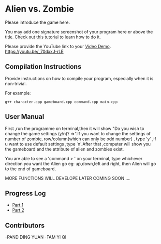 # Alien vs. Zombie

Please introduce the game here.

You may add one signature screenshot of your program here or above the title. Check out [this tutorial](https://www.digitalocean.com/community/tutorials/markdown-markdown-images) to learn how to do it.

Please provide the YouTube link to your [Video Demo](https://youtube.com).
https://youtu.be/_70dxxJ-rLE

## Compilation Instructions

Provide instructions on how to compile your program, especially when it is non-trivial.

For example:

```
g++ character.cpp gameboard.cpp command.cpp main.cpp
```

## User Manual

First ,run the programme on terminal,then it will show "Do you wish to change the game settings (y/n)? =>".If you want to change the settings of number of zombie, row/column(which can only be odd number) , type 'y' ,if u want to use default settings ,type 'n'.After that ,computer will show you the gameboard and the attribute of alien and zombies exist.

You are able to see a 'command > ' on your terminal, type whichever direction you want the Alien go eg: up,down,left and right, then Alien will go to the end of gameboard.

MORE FUNCTIONS WILL DEVELOPE LATER
COMING SOON ....

## Progress Log

- [Part 1](PART1.md)
- [Part 2](PART2.md)

## Contributors
-PAND DING YUAN 
-FAM YI QI

